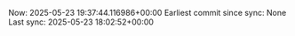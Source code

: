 Now: 2025-05-23 19:37:44.116986+00:00 Earliest commit since sync: None Last sync: 2025-05-23 18:02:52+00:00
